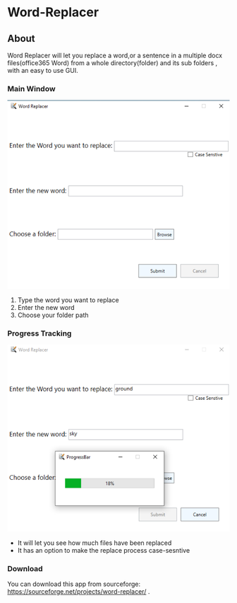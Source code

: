 # Word-Replacer




## About
Word Replacer will let you replace a word,or a sentence in a multiple docx files(office365 Word) from a whole directory(folder) and its sub folders , with an easy to use GUI.





### Main Window
![](https://github.com/AbuRuqaa/Word-Replacer/blob/main/resources/MainWindow.png)
1. Type the word you want to replace
1. Enter the new word
1. Choose your folder path


### Progress Tracking
![](https://github.com/AbuRuqaa/Word-Replacer/blob/main/resources/MainW_ProgressB.png)
* It will let you see how much files have been replaced
* It has an option to make the replace process case-sesntive




### Download

You can download this app from sourceforge:
https://sourceforge.net/projects/word-replacer/ .
